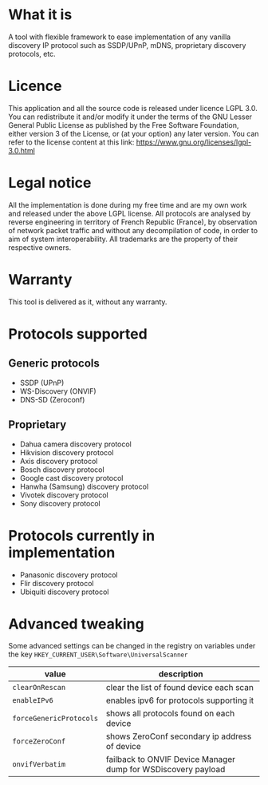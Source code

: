 # What it is
A tool with flexible framework to ease implementation of any vanilla discovery IP protocol such as SSDP/UPnP, mDNS, proprietary discovery protocols, etc. 

# Licence
This application and all the source code is released under licence LGPL 3.0.
You can redistribute it and/or modify it under the terms of the GNU Lesser General Public License as published by the Free Software Foundation, either version 3 of the License, or (at your option) any later version.
You can refer to the license content at this link: https://www.gnu.org/licenses/lgpl-3.0.html

# Legal notice
All the implementation is done during my free time and are my own work and released under the above LGPL license.
All protocols are analysed by reverse engineering in territory of French Republic (France), by observation of network packet traffic and without any decompilation of code, in order to aim of system interoperability.
All trademarks are the property of their respective owners.

# Warranty
This tool is delivered as it, without any warranty.

# Protocols supported
## Generic protocols
* SSDP (UPnP)
* WS-Discovery (ONVIF)
* DNS-SD (Zeroconf)

## Proprietary
* Dahua camera discovery protocol
* Hikvision discovery protocol
* Axis discovery protocol
* Bosch discovery protocol
* Google cast discovery protocol
* Hanwha (Samsung) discovery protocol
* Vivotek discovery protocol
* Sony discovery protocol

# Protocols currently in implementation
* Panasonic discovery protocol
* Flir discovery protocol
* Ubiquiti discovery protocol

# Advanced tweaking
Some advanced settings can be changed in the registry on variables under the key ```HKEY_CURRENT_USER\Software\UniversalScanner```

value                        | description
-----------------------------|---------------------------------------------------------------
```clearOnRescan```          | clear the list of found device each scan
```enableIPv6```             | enables ipv6 for protocols supporting it
```forceGenericProtocols```  | shows all protocols found on each device
```forceZeroConf```          | shows ZeroConf secondary ip address of device 
```onvifVerbatim```          | failback to ONVIF Device Manager dump for WSDiscovery payload
